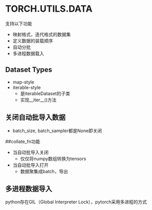 # TORCH.UTILS.DATA
支持以下功能
- 映射格式，迭代格式的数据集
- 定义数据的装载顺序
- 自动分批
- 多进程数据载入

## Dataset Types
- map-style
- iterable-style
  - 是iterableDataset的子类
  - 实现__iter__()方法
 
## 关闭自动批导入数据
- batch_size, batch_sampler都是None即关闭

##collate_fn功能
- 当自动批导入关闭
  - 仅仅将numpy数组转换为tensors
- 当自动批导入打开
  - 数据聚集成batch，导出
  
## 多进程数据导入
python存在GIL（Global Interpreter Lock），pytorch采用多进程的方式

